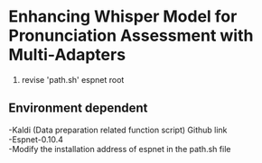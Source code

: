  # Enhancing Whisper Model for Pronunciation Assessment with Multi-Adapters
1. revise 'path.sh' espnet root
## Environment dependent
-Kaldi (Data preparation related function script) Github link  
-Espnet-0.10.4  
-Modify the installation address of espnet in the path.sh file  
